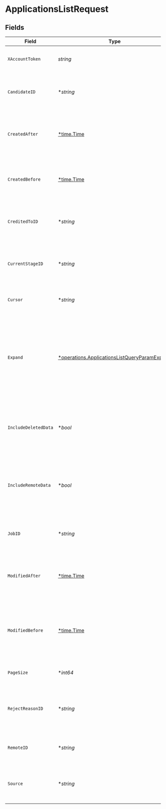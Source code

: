 # ApplicationsListRequest


## Fields

| Field                                                                                                                  | Type                                                                                                                   | Required                                                                                                               | Description                                                                                                            |
| ---------------------------------------------------------------------------------------------------------------------- | ---------------------------------------------------------------------------------------------------------------------- | ---------------------------------------------------------------------------------------------------------------------- | ---------------------------------------------------------------------------------------------------------------------- |
| `XAccountToken`                                                                                                        | *string*                                                                                                               | :heavy_check_mark:                                                                                                     | Token identifying the end user.                                                                                        |
| `CandidateID`                                                                                                          | **string*                                                                                                              | :heavy_minus_sign:                                                                                                     | If provided, will only return applications for this candidate.                                                         |
| `CreatedAfter`                                                                                                         | [*time.Time](https://pkg.go.dev/time#Time)                                                                             | :heavy_minus_sign:                                                                                                     | If provided, will only return objects created after this datetime.                                                     |
| `CreatedBefore`                                                                                                        | [*time.Time](https://pkg.go.dev/time#Time)                                                                             | :heavy_minus_sign:                                                                                                     | If provided, will only return objects created before this datetime.                                                    |
| `CreditedToID`                                                                                                         | **string*                                                                                                              | :heavy_minus_sign:                                                                                                     | If provided, will only return applications credited to this user.                                                      |
| `CurrentStageID`                                                                                                       | **string*                                                                                                              | :heavy_minus_sign:                                                                                                     | If provided, will only return applications at this interview stage.                                                    |
| `Cursor`                                                                                                               | **string*                                                                                                              | :heavy_minus_sign:                                                                                                     | The pagination cursor value.                                                                                           |
| `Expand`                                                                                                               | [*operations.ApplicationsListQueryParamExpand](../../../pkg/models/operations/applicationslistqueryparamexpand.md)     | :heavy_minus_sign:                                                                                                     | Which relations should be returned in expanded form. Multiple relation names should be comma separated without spaces. |
| `IncludeDeletedData`                                                                                                   | **bool*                                                                                                                | :heavy_minus_sign:                                                                                                     | Whether to include data that was marked as deleted by third party webhooks.                                            |
| `IncludeRemoteData`                                                                                                    | **bool*                                                                                                                | :heavy_minus_sign:                                                                                                     | Whether to include the original data Merge fetched from the third-party to produce these models.                       |
| `JobID`                                                                                                                | **string*                                                                                                              | :heavy_minus_sign:                                                                                                     | If provided, will only return applications for this job.                                                               |
| `ModifiedAfter`                                                                                                        | [*time.Time](https://pkg.go.dev/time#Time)                                                                             | :heavy_minus_sign:                                                                                                     | If provided, only objects synced by Merge after this date time will be returned.                                       |
| `ModifiedBefore`                                                                                                       | [*time.Time](https://pkg.go.dev/time#Time)                                                                             | :heavy_minus_sign:                                                                                                     | If provided, only objects synced by Merge before this date time will be returned.                                      |
| `PageSize`                                                                                                             | **int64*                                                                                                               | :heavy_minus_sign:                                                                                                     | Number of results to return per page.                                                                                  |
| `RejectReasonID`                                                                                                       | **string*                                                                                                              | :heavy_minus_sign:                                                                                                     | If provided, will only return applications with this reject reason.                                                    |
| `RemoteID`                                                                                                             | **string*                                                                                                              | :heavy_minus_sign:                                                                                                     | The API provider's ID for the given object.                                                                            |
| `Source`                                                                                                               | **string*                                                                                                              | :heavy_minus_sign:                                                                                                     | If provided, will only return applications with this source.                                                           |